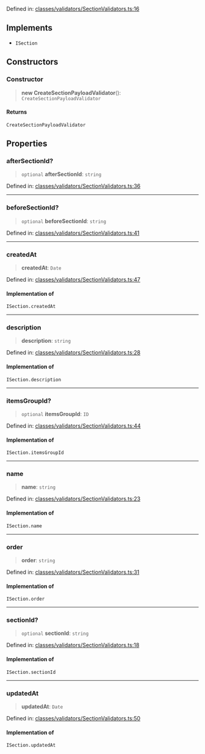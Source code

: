 Defined in: [classes/validators/SectionValidators.ts:16](https://github.com/continuousactivelearning/cal/blob/82a7f7bd547282a4f223f46ab6c2efe92f30e4ce/backend/src/modules/courses/classes/validators/SectionValidators.ts#L16)

## Implements

- `ISection`

## Constructors

### Constructor

> **new CreateSectionPayloadValidator**(): `CreateSectionPayloadValidator`

#### Returns

`CreateSectionPayloadValidator`

## Properties

### afterSectionId?

> `optional` **afterSectionId**: `string`

Defined in: [classes/validators/SectionValidators.ts:36](https://github.com/continuousactivelearning/cal/blob/82a7f7bd547282a4f223f46ab6c2efe92f30e4ce/backend/src/modules/courses/classes/validators/SectionValidators.ts#L36)

***

### beforeSectionId?

> `optional` **beforeSectionId**: `string`

Defined in: [classes/validators/SectionValidators.ts:41](https://github.com/continuousactivelearning/cal/blob/82a7f7bd547282a4f223f46ab6c2efe92f30e4ce/backend/src/modules/courses/classes/validators/SectionValidators.ts#L41)

***

### createdAt

> **createdAt**: `Date`

Defined in: [classes/validators/SectionValidators.ts:47](https://github.com/continuousactivelearning/cal/blob/82a7f7bd547282a4f223f46ab6c2efe92f30e4ce/backend/src/modules/courses/classes/validators/SectionValidators.ts#L47)

#### Implementation of

`ISection.createdAt`

***

### description

> **description**: `string`

Defined in: [classes/validators/SectionValidators.ts:28](https://github.com/continuousactivelearning/cal/blob/82a7f7bd547282a4f223f46ab6c2efe92f30e4ce/backend/src/modules/courses/classes/validators/SectionValidators.ts#L28)

#### Implementation of

`ISection.description`

***

### itemsGroupId?

> `optional` **itemsGroupId**: `ID`

Defined in: [classes/validators/SectionValidators.ts:44](https://github.com/continuousactivelearning/cal/blob/82a7f7bd547282a4f223f46ab6c2efe92f30e4ce/backend/src/modules/courses/classes/validators/SectionValidators.ts#L44)

#### Implementation of

`ISection.itemsGroupId`

***

### name

> **name**: `string`

Defined in: [classes/validators/SectionValidators.ts:23](https://github.com/continuousactivelearning/cal/blob/82a7f7bd547282a4f223f46ab6c2efe92f30e4ce/backend/src/modules/courses/classes/validators/SectionValidators.ts#L23)

#### Implementation of

`ISection.name`

***

### order

> **order**: `string`

Defined in: [classes/validators/SectionValidators.ts:31](https://github.com/continuousactivelearning/cal/blob/82a7f7bd547282a4f223f46ab6c2efe92f30e4ce/backend/src/modules/courses/classes/validators/SectionValidators.ts#L31)

#### Implementation of

`ISection.order`

***

### sectionId?

> `optional` **sectionId**: `string`

Defined in: [classes/validators/SectionValidators.ts:18](https://github.com/continuousactivelearning/cal/blob/82a7f7bd547282a4f223f46ab6c2efe92f30e4ce/backend/src/modules/courses/classes/validators/SectionValidators.ts#L18)

#### Implementation of

`ISection.sectionId`

***

### updatedAt

> **updatedAt**: `Date`

Defined in: [classes/validators/SectionValidators.ts:50](https://github.com/continuousactivelearning/cal/blob/82a7f7bd547282a4f223f46ab6c2efe92f30e4ce/backend/src/modules/courses/classes/validators/SectionValidators.ts#L50)

#### Implementation of

`ISection.updatedAt`
